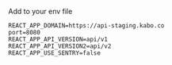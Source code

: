 Add to your env file 

```
REACT_APP_DOMAIN=https://api-staging.kabo.co
port=8080
REACT_APP_API_VERSION=api/v1
REACT_APP_API_VERSION2=api/v2
REACT_APP_USE_SENTRY=false
```
